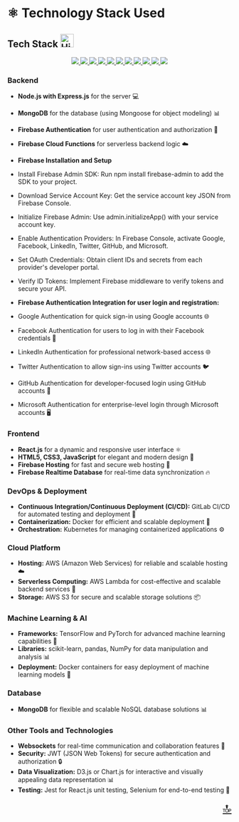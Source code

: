 # ⚛ Technology Stack Used
## **Tech Stack** <img src="https://raw.githubusercontent.com/Tarikul-Islam-Anik/Animated-Fluent-Emojis/master/Emojis/Travel%20and%20places/High%20Voltage.png" alt="High Voltage" width="30" height="30" />

<p align="center">
  <a href="https://developer.mozilla.org/en-US/docs/Glossary/HTML5">
    <img src="https://img.shields.io/badge/HTML5-E34F26.svg?style=for-the-badge&logo=HTML5&logoColor=white">
  </a>
  <a href="https://developer.mozilla.org/en-US/docs/Web/JavaScript">
    <img src="https://img.shields.io/badge/JavaScript-F7DF1E.svg?style=for-the-badge&logo=JavaScript&logoColor=black">
  </a>
  <a href="https://docs.mongodb.com/">
  <img src="https://img.shields.io/badge/MongoDB-4EA94B.svg?style=for-the-badge&logo=MongoDB&logoColor=white">
  </a>
  <a href="https://aws.amazon.com/">
    <img src="https://img.shields.io/badge/AWS-232F3E.svg?style=for-the-badge&logo=Amazon AWS&logoColor=white">
  </a>
  <a href="https://firebase.google.com/">
    <img src="https://img.shields.io/badge/Firebase-FFCA28.svg?style=for-the-badge&logo=Firebase&logoColor=black">
  </a>
  <a href="https://pytorch.org/">
    <img src="https://img.shields.io/badge/PyTorch-EE4C2C.svg?style=for-the-badge&logo=PyTorch&logoColor=white">
  </a>
  <a href="https://www.docker.com/">
    <img src="https://img.shields.io/badge/Docker-2496ED.svg?style=for-the-badge&logo=Docker&logoColor=white">
  </a>
  <a href="https://www.tensorflow.org/">
    <img src="https://img.shields.io/badge/TensorFlow-FF6F00.svg?style=for-the-badge&logo=TensorFlow&logoColor=white">
  </a>
  <a href="https://numpy.org/">
    <img src="https://img.shields.io/badge/NumPy-013243.svg?style=for-the-badge&logo=NumPy&logoColor=white">
  </a>

  <a href="https://developer.mozilla.org/en-US/docs/Web/CSS">
    <img src="https://img.shields.io/badge/CSS3-1572B6.svg?style=for-the-badge&logo=CSS3&logoColor=black">
  </a>
<a href="https://developer.mozilla.org/en-US/docs/Learn/Tools_and_testing/Client-side_JavaScript_frameworks/React_getting_started">
    <img src="https://img.shields.io/badge/React-20232A?style=for-the-badge&logo=react&logoColor=61DAFB">
  </a>
</p>

### Backend
- **Node.js with Express.js** for the server 💻
- **MongoDB** for the database (using Mongoose for object modeling) 📊
- **Firebase Authentication** for user authentication and authorization 🔐
- **Firebase Cloud Functions** for serverless backend logic ☁️
- **Firebase Installation and Setup**
- Install Firebase Admin SDK: Run npm install firebase-admin to add the SDK to your project.
- Download Service Account Key: Get the service account key JSON from Firebase Console.
- Initialize Firebase Admin: Use admin.initializeApp() with your service account key.
- Enable Authentication Providers: In Firebase Console, activate Google, Facebook, LinkedIn, Twitter, GitHub, and Microsoft.
- Set OAuth Credentials: Obtain client IDs and secrets from each provider's developer portal.
- Verify ID Tokens: Implement Firebase middleware to verify tokens and secure your API.

- **Firebase Authentication Integration for user login and registration:**
- Google Authentication for quick sign-in using Google accounts 🌐
- Facebook Authentication for users to log in with their Facebook credentials 📘
- LinkedIn Authentication for professional network-based access 🌐
- Twitter Authentication to allow sign-ins using Twitter accounts 🐦
- GitHub Authentication for developer-focused login using GitHub accounts 🐙
- Microsoft Authentication for enterprise-level login through Microsoft accounts 🖥️

### Frontend
- **React.js** for a dynamic and responsive user interface ⚛️
- **HTML5, CSS3, JavaScript** for elegant and modern design 🎨
- **Firebase Hosting** for fast and secure web hosting 🚀
- **Firebase Realtime Database** for real-time data synchronization 🔥

### DevOps & Deployment
- **Continuous Integration/Continuous Deployment (CI/CD):** GitLab CI/CD for automated testing and deployment 🔄
- **Containerization:** Docker for efficient and scalable deployment 🐳
- **Orchestration:** Kubernetes for managing containerized applications ⚙️

### Cloud Platform
- **Hosting:** AWS (Amazon Web Services) for reliable and scalable hosting ☁️
- **Serverless Computing:** AWS Lambda for cost-effective and scalable backend services 🚀
- **Storage:** AWS S3 for secure and scalable storage solutions 📦

### Machine Learning & AI
- **Frameworks:** TensorFlow and PyTorch for advanced machine learning capabilities 🧠
- **Libraries:** scikit-learn, pandas, NumPy for data manipulation and analysis 📊
- **Deployment:** Docker containers for easy deployment of machine learning models 🐳

### Database
- **MongoDB** for flexible and scalable NoSQL database solutions 📊

### Other Tools and Technologies
- **Websockets** for real-time communication and collaboration features 🔄
- **Security:** JWT (JSON Web Tokens) for secure authentication and authorization 🔒
- **Data Visualization:** D3.js or Chart.js for interactive and visually appealing data representation 📊
- **Testing:** Jest for React.js unit testing, Selenium for end-to-end testing 🧪



<p align="right"><a href="#top" style="font-size: 29px;">🔝</a></p>